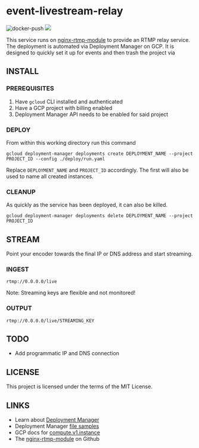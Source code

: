 # event-livestream-relay
  
![docker-push](https://github.com/frytg/event-livestream-relay/workflows/docker-push/badge.svg?branch=master) [![](https://images.microbadger.com/badges/version/frytg/event-livestream-relay.svg)](https://microbadger.com/images/frytg/event-livestream-relay "Get your own version badge on microbadger.com")  
  
This service runs on [nginx-rtmp-module](https://github.com/arut/nginx-rtmp-module/issues) to provide an RTMP relay service. The deployment is automated via Deployment Manager on GCP. It is designed to quickly set it up for events and then trash the project via


## INSTALL

### PREREQUISITES
1. Have `gcloud` CLI installed and authenticated
2. Have a GCP project with billing enabled
3. Deployment Manager API needs to be enabled for said project

### DEPLOY
From within this working directory run this command 
```shell
gcloud deployment-manager deployments create DEPLOYMENT_NAME --project PROJECT_ID --config ./deploy/run.yaml
```
Replace `DEPLOYMENT_NAME` and `PROJECT_ID` accordingly. The first will also be used to name all created instances.

### CLEANUP
As quickly as the service has been deployed, it can also be killed.
```shell
gcloud deployment-manager deployments delete DEPLOYMENT_NAME --project PROJECT_ID
```

## STREAM
Point your encoder towards the final IP or DNS address and start streaming.

### INGEST
```
rtmp://0.0.0.0/live
```
Note: Streaming keys are flexible and not monitored!

### OUTPUT
```
rtmp://0.0.0.0/live/STREAMING_KEY
```


## TODO

- Add programmatic IP and DNS connection


## LICENSE

This project is licensed under the terms of the MIT License.

## LINKS

- Learn about [Deployment Manager](https://cloud.google.com/deployment-manager/docs/how-to)
- Deployment Manager [file samples](https://github.com/GoogleCloudPlatform/deploymentmanager-samples/tree/master/examples/v2)
- GCP docs for [compute.v1.instance](https://cloud.google.com/compute/docs/reference/rest/v1/instances)
- The [nginx-rtmp-module](https://github.com/arut/nginx-rtmp-module) on Github